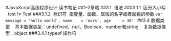 #JavaScript高级程序设计 读书笔记
##1-2章略
##3.1  语法
###3.1.1  区分大小写
   test != Test
###3.1.2  标识符
  指变量、函数、属性的名字或者函数的参数
  `var message = 'hello world',
       name    = 'mars',
       age     = 30'
  `
##3.4 数据类型
    基本数据类型：undefined、null、Boolean、number和string
    复杂数据类型：object
###3.4.1 typeof 操作符

